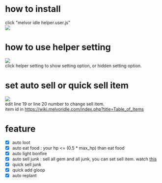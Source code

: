 # how to install  
click "melvor idle helper.user.js"  
![](https://i.imgur.com/JUx8S7T.png)  


# how to use helper setting  
![](https://i.imgur.com/wJdBScd.png)  
click helper setting to show setting option, or hidden setting option.


# set auto sell or quick sell item  
![](https://i.imgur.com/eOc7bG6.png)  
edit line 19 or line 20 number to change sell item.  
item id in https://wiki.melvoridle.com/index.php?title=Table_of_Items  


# feature  

- [x] auto loot
- [x] auto eat food : your hp <= (0.5 * max_hp)  than eat food
- [x] auto light bonfire
- [x] auto sell junk : sell all gem and all junk, you can set sell item. watch [this](#set-auto-sell-or-quick-sell-item)
- [x] quick sell junk
- [x] quick add gloop
- [x] auto replant
